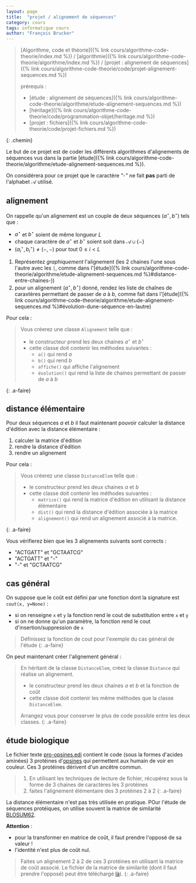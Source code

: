 ```yaml
---
layout: page
title:  "projet / alignement de séquences"
category: cours
tags: informatique cours 
author: "François Brucker"
---
```


> [Algorithme, code et théorie]({% link cours/algorithme-code-theorie/index.md %}) / [algorithmie]({% link cours/algorithme-code-theorie/algorithme/index.md %}) / [projet : alignement de séquences]({% link cours/algorithme-code-theorie/code/projet-alignement-sequences.md %})
>
> prérequis :
>
> * [étude : alignement de séquences]({% link cours/algorithme-code-theorie/algorithme/etude-alignement-sequences.md %})
> * [héritage]({% link cours/algorithme-code-theorie/code/programmation-objet/heritage.md %})
> * [projet : fichiers]({% link cours/algorithme-code-theorie/code/projet-fichiers.md %})
>
{: .chemin}

Le but de ce projet est de coder les différents algorithmes d'alignements de séquences vus dans la partie [étude]({% link cours/algorithme-code-theorie/algorithme/etude-alignement-sequences.md %}).

On considérera pour ce projet que le caractère *"-"* ne fait **pas** parti de l'alphabet $\mathcal{A}$ utilisé.

## alignement

On rappelle qu'un alignement est un couple de deux séquences $(a^\star, b^\star)$ tels que :

* $a^\star$ et $b^\star$ soient de même longueur $L$
* chaque caractère de $a^\star$ et $b^\star$ soient soit dans $\mathcal{A} \cup \{ - \}$
* $(a^\star_i, b^\star_i) \neq (-,-)$ pour tout $0 \leq i < L$

1. Représentez *graphiquement* l'alignement (les 2 chaines l'une sous l'autre avec les `|`, comme dans l'[étude]({% link cours/algorithme-code-theorie/algorithme/etude-alignement-sequences.md %}#distance-entre-chaines-))
2. pour un alignement $(a^\star, b^\star)$ donné, rendez les liste de chaînes de caraxtères permettant de passer de $a$ à $b$, comme fait dans l'[étude]({% link cours/algorithme-code-theorie/algorithme/etude-alignement-sequences.md %}#évolution-dune-séquence-en-lautre)

Pour cela :

> Vous créerez une classe `Alignement` telle que :
>
> * le constructeur prend les deux chaines $a^\star$ et $b^\star$
> * cette classe doit contenir les méthodes suivantes :
>   * `a()` qui rend $a$
>   * `b()` qui rend $b$
>   * `affiche()` qui affiche l'alignement
>   * `évolution()` qui rend la liste de chaines permettant de passer de $a$ à $b$
>
{: .a-faire}

## distance élémentaire

Pour deux séquences $a$ et $b$ il faut maintenant pouvoir calculer la distance d'édition avec la distance élémentaire :

1. calculer la matrice d'édition
2. rendre la distance d'édition
3. rendre un alignement

Pour cela :

> Vous créerez une classe `DistanceElem` telle que :
>
> * le constructeur prend les deux chaines $a$ et $b$
> * cette classe doit contenir les méthodes suivantes :
>   * `matrice()` qui rend la matrice d'édition en utilisant la distance élémentaire
>   * `dist()` qui rend la distance d'édition associée à la matrice
>   * `alignement()` qui rend un alignement associé à la matrice.
>
{: .a-faire}

Vous vérifierez bien que les 3 alignements suivants sont corrects :

* "ACTGATT" et "GCTAATCG"
* "ACTGATT" et "-"
* "-" et "GCTAATCG"

## cas général

On suppose que le coût est défini par une fonction dont la signature est `cout(x, y=None)` :

* si on renseigne `x` et `y` la fonction rend le cout de substitution entre `x` et `y`
* si on ne donne qu'un paramètre, la fonction rend le cout d'insertion/suppression de `x`

> Définissez la fonction de cout pour l'exemple du cas général de l'étude
{: .a-faire}

On peut maintenant créer l'alignement général :

> En héritant de la classe `DistanceElem`, créez la classe `Distance` qui réalise un alignement.
>
> * le constructeur prend les deux chaines $a$ et $b$ et la fonction de coût
> * cette classe doit contenir les même méthodes que la classe `DistanceElem`.
>
> Arrangez vous pour conserver le plus de code possible entre les deux classes.
{: .a-faire}

## étude biologique

Le fichier texte [pro-opsines.edi](./pro-opsines.edi) contient le code (sous la formes d'acides aminées) 3 protéines d'[opsines](https://fr.wikipedia.org/wiki/Opsine) qui permettent aux humain de voir en couleur. Ces 3 protéines dérivent d'un ancêtre commun.

> 1. En utilisant les techniques de lecture de fichier, récupérez sous la forme de 3 chaines de caractères les 3 protéines
> 2. faites l'alignement élémentaire des 3 protéines 2 à 2
{: .a-faire}

La distance élémentaire n'est pas très utilisée en pratique. POur l'étude de séquences protéiques, on utilise souvent la matrice de similarité [BLOSUM62](https://en.wikipedia.org/wiki/BLOSUM).

**Attention** :

* pour la transformer en matrice de coût, il faut prendre l'opposé de sa valeur !
* l'identité n'est plus de coût nul.

> Faites un alignement 2 à 2 de ces 3 protéines en utilisant la matrice de coût associé. Le fichier de la matrice de similarité (dont il faut prendre l'opposé) peut être téléchargé [là](https://www.ncbi.nlm.nih.gov/Class/FieldGuide/BLOSUM62.txt)).
{: .a-faire}
